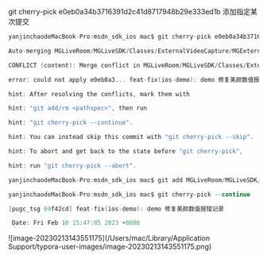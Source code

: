 git cherry-pick e0eb0a34b3716391d2c41d8717948b29e333ed1b  添加指定某次提交

```objective-c
yanjinchaodeMacBook-Pro:msdn_sdk_ios mac$ git cherry-pick e0eb0a34b3716391d2c41d8717948b29e333ed1b

Auto-merging MGLiveRoom/MGLiveSDK/Classes/ExternalVideoCapture/MGExternalVideoCameraCapture.mm

CONFLICT (content): Merge conflict in MGLiveRoom/MGLiveSDK/Classes/ExternalVideoCapture/MGExternalVideoCameraCapture.mm

error: could not apply e0eb0a3... feat-fix(ios-demo): demo 修复美颜数值报错记录

hint: After resolving the conflicts, mark them with

hint: "git add/rm <pathspec>", then run

hint: "git cherry-pick --continue".

hint: You can instead skip this commit with "git cherry-pick --skip".

hint: To abort and get back to the state before "git cherry-pick",

hint: run "git cherry-pick --abort".

yanjinchaodeMacBook-Pro:msdn_sdk_ios mac$ git add MGLiveRoom/MGLiveSDK/Classes/ExternalVideoCapture/MGExternalVideoCameraCapture.mm

yanjinchaodeMacBook-Pro:msdn_sdk_ios mac$ git cherry-pick --continue

[pugc_tsg 69f42cd] feat-fix(ios-demo): demo 修复美颜数值报错记录

 Date: Fri Feb 10 15:47:05 2023 +0800
```



![image-20230213143551175](/Users/mac/Library/Application Support/typora-user-images/image-20230213143551175.png)

